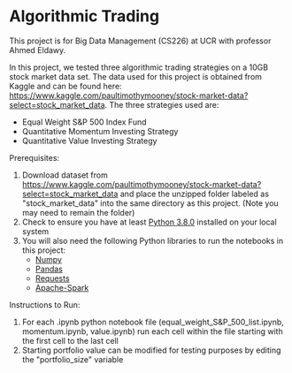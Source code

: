 # Algorithmic Trading
This project is for Big Data Management (CS226) at UCR with professor Ahmed Eldawy.

In this project, we tested three algorithmic trading strategies on a 10GB stock market data set. The data used for this project is obtained from Kaggle and can be found here: https://www.kaggle.com/paultimothymooney/stock-market-data?select=stock_market_data. The three strategies used are:
- Equal Weight S&P 500 Index Fund
- Quantitative Momentum Investing Strategy
- Quantitative Value Investing Strategy

Prerequisites:
1. Download dataset from https://www.kaggle.com/paultimothymooney/stock-market-data?select=stock_market_data and place the unzipped folder labeled as "stock_market_data" into the same directory as this project. (Note you may need to remain the folder)
2. Check to ensure you have at least [Python 3.8.0](https://www.python.org/doc/versions/) installed on your local system
3. You will also need the following Python libraries to run the notebooks in this project:
    - [Numpy](https://numpy.org/install/)
    - [Pandas](https://pandas.pydata.org/docs/getting_started/install.html)
    - [Requests](https://docs.python-requests.org/en/latest/user/install/)
    - [Apache-Spark](https://spark.apache.org/downloads.html)

Instructions to Run:
1. For each .ipynb python notebook file (equal_weight_S&P_500_list.ipynb, momentum.ipynb, value.ipynb) run each cell within the file starting with the first cell to the last cell
2. Starting portfolio value can be modified for testing purposes by editing the "portfolio_size" variable

